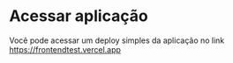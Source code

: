 # Acessar aplicação

Você pode acessar um deploy simples da aplicação no link https://frontendtest.vercel.app
